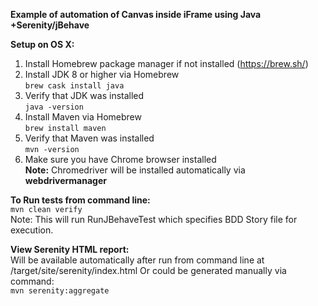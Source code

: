 **Example of automation of Canvas inside iFrame using Java +Serenity/jBehave**   

**Setup on OS X:**
1. Install Homebrew package manager if not installed (https://brew.sh/)
2. Install JDK 8 or higher via Homebrew   
`brew cask install java`  
3. Verify that JDK was installed  
`java -version`
4. Install Maven via Homebrew  
`brew install maven`
5. Verify that Maven was installed  
`mvn -version`
6. Make sure you have Chrome browser installed   
**Note:** Chromedriver will be installed automatically via **webdrivermanager**


**To Run tests from command line:**  
`mvn clean verify`  
Note: This will run RunJBehaveTest which specifies BDD Story file for execution.

**View Serenity HTML report:**    
Will be available automatically after run from command line at /target/site/serenity/index.html 
Or could be generated manually via command:  
`mvn serenity:aggregate`  